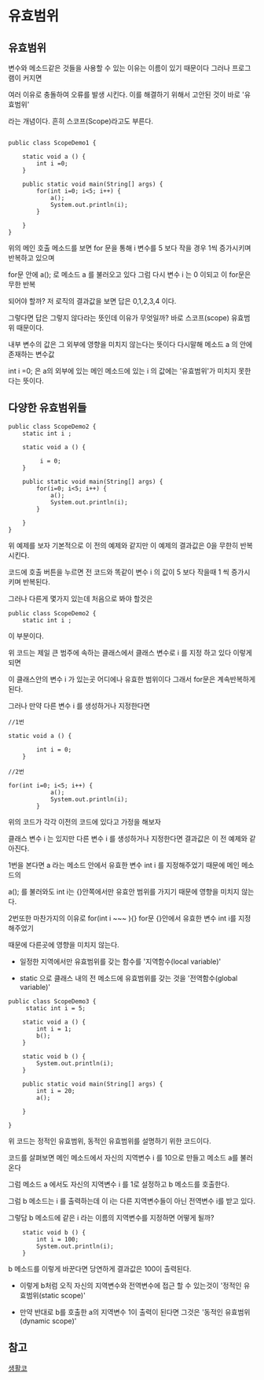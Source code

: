 # 유효범위

## 유효범위

변수와 메소드같은 것들을 사용할 수 있는 이유는 이름이 있기 때문이다 그러나 프로그램이 커지면 

여러 이유로 충돌하여 오류를 발생 시킨다. 이를 해결하기 위해서 고안된 것이 바로 '유효범위'

라는 개념이다. 흔히 스코프(Scope)라고도 부른다.



```

public class ScopeDemo1 {

	static void a () {
		int i =0;
	}
	
	public static void main(String[] args) {
		for(int i=0; i<5; i++) {
			a();
			System.out.println(i);
		}

	}
}
```

위의 메인 호출 메소드를 보면 for 문을 통해 i 변수를 5 보다 작을 경우 1씩 증가시키며 반복하고 있으며

for문 안에 a(); 로 메소드 a 를 불러오고 있다 그럼 다시 변수 i 는 0 이되고 이 for문은 무한 반복

되어야 할까? 저 로직의 결과값을 보면 답은 0,1,2,3,4 이다.

그렇다면 답은 그렇지 않다라는 뜻인데 이유가 무엇일까? 바로 스코프(scope) 유효범위 때문이다.


내부 변수의 값은 그 외부에 영향을 미치지 않는다는 뜻이다 다시말해 메소드 a 의 안에 존재하는 변수값  

int i =0; 은 a의 외부에 있는 메인 메소드에 있는 i 의 값에는 '유효범위'가 미치지 못한다는 뜻이다.


## 다양한 유효범위들 

```
public class ScopeDemo2 {
	static int i ;

	static void a () {
				
		 i = 0;
	}

	public static void main(String[] args) {
		for(i=0; i<5; i++) {
			a();
			System.out.println(i);
		}

	}
}
```

위 예제를 보자 기본적으로 이 전의 예제와 같지만 이 예제의 결과값은 0을 무한히 반복 시킨다. 

코드에 호출 버튼을 누르면 전 코드와 똑같이 변수 i 의 값이 5 보다 작을때 1 씩 증가시키며 반복된다.

그러나 다른게 몇가지 있는데 처음으로 봐야 할것은 

```
public class ScopeDemo2 {
	static int i ;
```
이 부분이다. 

위 코드는 제일 큰 범주에 속하는 클래스에서 클래스 변수로 i 를 지정 하고 있다 이렇게 되면

이 클래스안의 변수 i 가 있는곳 어디에나 유효한 범위이다 그래서 for문은 계속반복하게 된다.


그러나 만약 다른 변수 i 를 생성하거나 지정한다면 

```
//1번

static void a () {
				
		int i = 0;
	}

//2번

for(int i=0; i<5; i++) {
			a();
			System.out.println(i);
		}

```

위의 코드가 각각 이전의 코드에 있다고 가정을 해보자

클래스 변수 i 는 있지만 다른 변수 i 를 생성하거나 지정한다면 결과값은 이 전 예제와 같아진다.

1번을 본다면 a 라는 메소드 안에서 유효한 변수 int i 를 지정해주었기 때문에 메인 메소드의

a(); 를 불러와도 int i는 {}안쪽에서만 유효안 범위를 가지기 때문에 영향을 미치지 않는다.

2번또한 마찬가지의 이유로 for(int i ~~~ ){} for문 {}안에서 유효한 변수 int i를 지정해주었기

때문에 다른곳에 영향을 미치지 않는다.


- 일정한 지역에서만 유효범위를 갖는 함수를 '지역함수(local variable)'

- static 으로 클래스 내의 전 메소드에 유효범위를 갖는 것을 '전역함수(global variable)'  


```
public class ScopeDemo3 {
	 static int i = 5;
	
	static void a () {
		int i = 1;
		b();
	}
	
	static void b () {
		System.out.println(i);
	}

	public static void main(String[] args) {
		int i = 20;
		a();

	}

}
```

위 코드는 정적인 유효범위, 동적인 유효범위를 설명하기 위한 코드이다.

코드를 살펴보면 메인 메소드에서 자신의 지역변수 i 를 10으로 만들고 메소드 a를 불러온다

그럼 메소드 a 에서도 자신의 지역변수 i 를 1로 설정하고 b 메소드를 호출한다.

그럼 b 메소드는 i 를 출력하는데 이 i는 다른 지역변수들이 아닌 전역변수 i를 받고 있다.

그렇담 b 메소드에 같은 i 라는 이름의 지역변수를 지정하면 어떻게 될까?
```
	static void b () {
		int i = 100;
		System.out.println(i);
	}
```
b 메소드를 이렇게 바꾼다면 당연하게 결과값은 100이 출력된다. 

- 이렇게 b처럼 오직 자신의 지역변수와 전역변수에 접근 할 수 있는것이 '정적인 유효범위(static scope)'

- 만약 반대로 b를 호출한 a의 지역변수 1이 출력이 된다면 그것은 '동적인 유효범위(dynamic scope)'


## 참고
[생활코](https://opentutorials.org/course/1223/5447)





